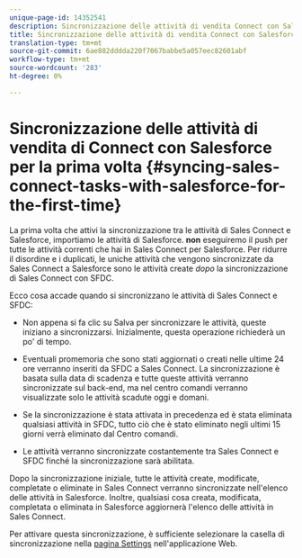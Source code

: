 ```yaml
---
unique-page-id: 14352541
description: Sincronizzazione delle attività di vendita Connect con Salesforce per la prima volta - Documenti Marketo - Documentazione del prodotto
title: Sincronizzazione delle attività di vendita Connect con Salesforce per la prima volta
translation-type: tm+mt
source-git-commit: 6ae882dddda220f7067babbe5a057eec82601abf
workflow-type: tm+mt
source-wordcount: '283'
ht-degree: 0%

---
```



# Sincronizzazione delle attività di vendita di Connect con Salesforce per la prima volta {#syncing-sales-connect-tasks-with-salesforce-for-the-first-time}

La prima volta che attivi la sincronizzazione tra le attività di Sales Connect e Salesforce, importiamo le attività di Salesforce. **non** eseguiremo il push per tutte le attività correnti che hai in Sales Connect per Salesforce. Per ridurre il disordine e i duplicati, le uniche attività che vengono sincronizzate da Sales Connect a Salesforce sono le attività create *dopo* la sincronizzazione di Sales Connect con SFDC.

Ecco cosa accade quando si sincronizzano le attività di Sales Connect e SFDC:

- Non appena si fa clic su Salva per sincronizzare le attività, queste iniziano a sincronizzarsi. Inizialmente, questa operazione richiederà un po&#39; di tempo.

- Eventuali promemoria che sono stati aggiornati o creati nelle ultime 24 ore verranno inseriti da SFDC a Sales Connect. La sincronizzazione è basata sulla data di scadenza e tutte queste attività verranno sincronizzate sul back-end, ma nel centro comandi verranno visualizzate solo le attività scadute oggi e domani.

- Se la sincronizzazione è stata attivata in precedenza ed è stata eliminata qualsiasi attività in SFDC, tutto ciò che è stato eliminato negli ultimi 15 giorni verrà eliminato dal Centro comandi.

- Le attività verranno sincronizzate costantemente tra Sales Connect e SFDC finché la sincronizzazione sarà abilitata.

Dopo la sincronizzazione iniziale, tutte le attività create, modificate, completate o eliminate in Sales Connect verranno sincronizzate nell&#39;elenco delle attività in Salesforce. Inoltre, qualsiasi cosa creata, modificata, completata o eliminata in Salesforce aggiornerà l&#39;elenco delle attività in Sales Connect.

Per attivare questa sincronizzazione, è sufficiente selezionare la casella di sincronizzazione nella [pagina Settings](https://toutapp.com/login) nell&#39;applicazione Web.
